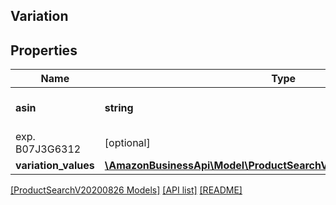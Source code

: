 ## Variation

## Properties

Name | Type | Description | Notes
------------ | ------------- | ------------- | -------------
**asin** | **string** | ASIN of the child product 
 exp. B07J3G6312 | [optional]
**variation_values** | [**\AmazonBusinessApi\Model\ProductSearchV20200826\VariationValue[]**](VariationValue.md) |  | [optional]

[[ProductSearchV20200826 Models]](../) [[API list]](../../Api) [[README]](../../../README.md)
